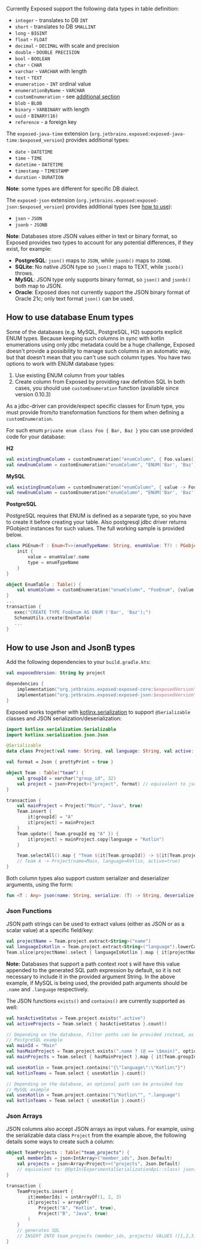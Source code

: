 Currently Exposed support the following data types in table definition:  
* `integer` - translates to DB `INT`
* `short` - translates to DB `SMALLINT`
* `long` - `BIGINT`
* `float` - `FLOAT`
* `decimal` - `DECIMAL` with scale and precision
* `double` - `DOUBLE PRECISION`
* `bool` - `BOOLEAN`
* `char` - `CHAR`
* `varchar` - `VARCHAR` with length
* `text` - `TEXT`
* `enumeration` - `INT` ordinal value
* `enumerationByName` - `VARCHAR`
* `customEnumeration` - see [additional section](#how-to-use-database-enum-types)
* `blob` - `BLOB`
* `binary` - `VARBINARY` with length
* `uuid` - `BINARY(16)`
* `reference` - a foreign key

The `exposed-java-time` extension (`org.jetbrains.exposed:exposed-java-time:$exposed_version`) provides additional types:

* `date` - `DATETIME`
* `time` - `TIME`
* `datetime` - `DATETIME`
* `timestamp` - `TIMESTAMP`
* `duration` - `DURATION`

**Note**: some types are different for specific DB dialect.

The `exposed-json` extension (`org.jetbrains.exposed:exposed-json:$exposed_version`) provides additional types (see [how to use](#how-to-use-json-and-jsonb-types)):

* `json` - `JSON`
* `jsonb` - `JSONB`

**Note**: Databases store JSON values either in text or binary format, so Exposed provides two types to account for any potential differences, if they exist, for example:
- **PostgreSQL**: `json()` maps to `JSON`, while `jsonb()` maps to `JSONB`.
- **SQLite**: No native JSON type so `json()` maps to TEXT, while `jsonb()` throws.
- **MySQL**: JSON type only supports binary format, so `json()` and `jsonb()` both map to JSON.
- **Oracle**: Exposed does not currently support the JSON binary format of Oracle 21c; only text format `json()` can be used.

## How to use database Enum types
Some of the databases (e.g. MySQL, PostgreSQL, H2) supports explicit ENUM types. Because keeping such columns in sync with kotlin enumerations using only jdbc metadata could be a huge challenge, Exposed doesn't provide a possibility to manage such columns in an automatic way, but that doesn't mean that you can't use such column types.
You have two options to work with ENUM database types:
1. Use existing ENUM column from your tables
2. Create column from Exposed by providing raw definition SQL
In both cases, you should use `customEnumeration` function (available since version 0.10.3)

As a jdbc-driver can provide/expect specific classes for Enum type, you must provide from/to transformation functions for them when defining a `customEnumeration`. 

For such enum `private enum class Foo { Bar, Baz }` you can use provided code for your database:

**H2**
```Kotlin
val existingEnumColumn = customEnumeration("enumColumn", { Foo.values()[it as Int] }, { it.name })
val newEnumColumn = customEnumeration("enumColumn", "ENUM('Bar', 'Baz')", { Foo.values()[it as Int] }, { it.name })
```

**MySQL**
```Kotlin
val existingEnumColumn = customEnumeration("enumColumn", { value -> Foo.valueOf(value as String) }, { it.name })
val newEnumColumn = customEnumeration("enumColumn", "ENUM('Bar', 'Baz')", { value -> Foo.valueOf(value as String) }, { it.name })
```

**PostgreSQL**

PostgreSQL requires that ENUM is defined as a separate type, so you have to create it before creating your table. Also postgresql jdbc driver returns PGobject instances for such values. The full working sample is provided below.
```Kotlin
class PGEnum<T : Enum<T>>(enumTypeName: String, enumValue: T?) : PGobject() {
    init {
        value = enumValue?.name
        type = enumTypeName
    }
}

object EnumTable : Table() {
    val enumColumn = customEnumeration("enumColumn", "FooEnum", {value -> Foo.valueOf(value as String)}, { PGEnum("FooEnum", it) }
}
...
transaction {
   exec("CREATE TYPE FooEnum AS ENUM ('Bar', 'Baz');")
   SchemaUtils.create(EnumTable)
   ...
}
```

## How to use Json and JsonB types

Add the following dependencies to your `build.gradle.kts`:
```kotlin
val exposedVersion: String by project

dependencies {
    implementation("org.jetbrains.exposed:exposed-core:$exposedVersion")
    implementation("org.jetbrains.exposed:exposed-json:$exposedVersion")
}
```

Exposed works together with [kotlinx.serialization](https://github.com/Kotlin/kotlinx.serialization) to support `@Serializable` classes and JSON serialization/deserialization:
```kotlin
import kotlinx.serialization.Serializable
import kotlinx.serialization.json.Json

@Serializable
data class Project(val name: String, val language: String, val active: Boolean)

val format = Json { prettyPrint = true }

object Team : Table("team") {
    val groupId = varchar("group_id", 32)
    val project = json<Project>("project", format) // equivalent to json("project", format, Project.serializer())
}

transaction {
    val mainProject = Project("Main", "Java", true)
    Team.insert {
        it[groupId] = "A"
        it[project] = mainProject
    }
    Team.update({ Team.groupId eq "A" }) {
        it[project] = mainProject.copy(language = "Kotlin")
    }

    Team.selectAll().map { "Team ${it[Team.groupId]} -> ${it[Team.project]}" }.forEach { println(it) }
    // Team A -> Project(name=Main, language=Kotlin, active=true)
}
```

Both column types also support custom serializer and deserializer arguments, using the form:
```kotlin
fun <T : Any> json(name: String, serialize: (T) -> String, deserialize: (String) -> T): Column<T>
```

### Json Functions

JSON path strings can be used to extract values (either as JSON or as a scalar value) at a specific field/key:
```kotlin
val projectName = Team.project.extract<String>("name")
val languageIsKotlin = Team.project.extract<String>("language").lowerCase() eq "kotlin"
Team.slice(projectName).select { languageIsKotlin }.map { it[projectName] }
```
**Note:** Databases that support a path context root `$` will have this value appended to the generated SQL path expression by default, so it is not necessary to include it in the provided argument String. In the above example, if MySQL is being used, the provided path arguments should be `.name` and `.language` respectively.

The JSON functions `exists()` and `contains()` are currently supported as well:
```kotlin
val hasActiveStatus = Team.project.exists(".active")
val activeProjects = Team.select { hasActiveStatus }.count()

// Depending on the database, filter paths can be provided instead, as well as optional arguments
// PostgreSQL example
val mainId = "Main"
val hasMainProject = Team.project.exists(".name ? (@ == \$main)", optional = "{\"main\":\"$mainId\"}")
val mainProjects = Team.select { hasMainProject }.map { it[Team.groupId] }

val usesKotlin = Team.project.contains("{\"language\":\"Kotlin\"}")
val kotlinTeams = Team.select { usesKotlin }.count()

// Depending on the database, an optional path can be provided too
// MySQL example
val usesKotlin = Team.project.contains("\"Kotlin\"", ".language")
val kotlinTeams = Team.select { usesKotlin }.count()
```

### Json Arrays

JSON columns also accept JSON arrays as input values. For example, using the serializable data class `Project` from the example above, the following details some ways to create such a column:
``` kotlin
object TeamProjects : Table("team_projects") {
    val memberIds = json<IntArray>("member_ids", Json.Default)
    val projects = json<Array<Project>>("projects", Json.Default)
    // equivalent to: @OptIn(ExperimentalSerializationApi::class) json("projects", Json.Default, ArraySerializer(Project.serializer()))
}

transaction {
    TeamProjects.insert {
        it[memberIds] = intArrayOf(1, 2, 3)
        it[projects] = arrayOf(
            Project("A", "Kotlin", true),
            Project("B", "Java", true)
        )
    }
    // generates SQL
    // INSERT INTO team_projects (member_ids, projects) VALUES ([1,2,3], [{"name":"A","language":"Kotlin","active":true},{"name":"B","language":"Java","active":true}])
}
```